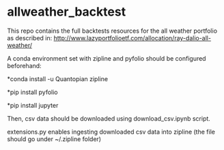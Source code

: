 # allweather_backtest

This repo contains the full backtests resources for the all weather portfolio as described in: http://www.lazyportfolioetf.com/allocation/ray-dalio-all-weather/

A conda environment set with zipline and pyfolio should be configured beforehand:

*conda install -u Quantopian zipline

*pip install pyfolio

*pip install jupyter

Then, csv data should be downloaded using download_csv.ipynb script.

extensions.py enables ingesting downloaded csv data into zipline (the file should go under ~/.zipline folder)
